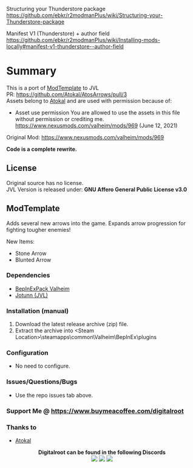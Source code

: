 Structuring your Thunderstore package
https://github.com/ebkr/r2modmanPlus/wiki/Structuring-your-Thunderstore-package

Manifest V1 (Thunderstore) + author field
https://github.com/ebkr/r2modmanPlus/wiki/Installing-mods-locally#manifest-v1-thunderstore--author-field


# Summary
This is a port of <a href="https://www.nexusmods.com/valheim/mods/0000">ModTemplate</a> to JVL   
PR: https://github.com/Atokal/AtosArrows/pull/3   
Assets belong to <a href="https://github.com/Atokal" target="_blank">Atokal</a> and are used with permission because of:   
- Asset use permission You are allowed to use the assets in this file without permission or crediting me. https://www.nexusmods.com/valheim/mods/969 (June 12, 2021)
 
Original Mod: https://www.nexusmods.com/valheim/mods/969

**Code is a complete rewrite.**

## License
Original source has no license.   
JVL Version is released under: **GNU Affero General Public License v3.0**

## ModTemplate
Adds several new arrows into the game. Expands arrow progression for fighting tougher enemies! 

New Items:
- Stone Arrow
- Blunted Arrow

### Dependencies
- <a href="https://valheim.thunderstore.io/package/denikson/BepInExPack_Valheim/"  target="_blank">BepInExPack Valheim</a>
- <a href="https://github.com/Valheim-Modding/Jotunn" target="_blank">Jotunn (JVL)</a>

### Installation (manual)
1. Download the latest release archive (zip) file.
1. Extract the archive into &lt;Steam Location&gt;\steamapps\common\Valheim\BepInEx\plugins

### Configuration 
- No need to configure.

### Issues/Questions/Bugs
- Use the repo issues tab above.

### Support Me @ https://www.buymeacoffee.com/digitalroot

### Thanks to 
- <a href="https://github.com/Atokal" target="_blank">Atokal</a>

<p align="center">
<b>Digitalroot can be found in the following Discords</b><br />
  <a href="https://discord.gg/Xh3UHcDC" target="_blank"><img src="https://digitalroot.net/img/jvldisc.png"></a>
  <a href="https://discord.gg/randyknappmods" target="_blank"><img src="https://digitalroot.net/img/epiclootdisc.png"></a>
  <a href="https://discord.gg/BHbTumqG7U" target="_blank"><img src="https://digitalroot.net/img/odinplusdisc.png"></a>
</p>
